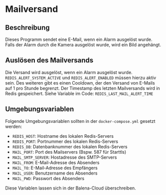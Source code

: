 # Mailversand

## Beschreibung

Dieses Programm sendet eine E-Mail, wenn ein Alarm ausgelöst wurde.
Falls der Alarm durch die Kamera ausgelöst wurde, wird ein Bild angehängt.

## Auslösen des Mailversands

Die Versand wird ausgelöst, wenn ein Alarm ausgelöst wurde.
`REDIS_ALERT_SYSTEM_ACTIVE` und `REDIS_ALERT_ENABLED` müssen hierzu aktiv sein.
Des weiteren gibt es einen Cooldown, der den Versand von E-Mails auf 1 pro Stunde begrenzt.
Der Timestamp des letzten Mailversands wird in Redis gespeichert. Siehe Variable im Code: `REDIS_LAST_MAIL_ALERT_TIME`

## Umgebungsvariablen

Folgende Umgebungsvariablen sollten in der `docker-compose.yml` gesetzt werden:

* `REDIS_HOST`: Hostname des lokalen Redis-Servers
* `REDIS_PORT`: Portnummer des lokalen Redis-Servers
* `REDIS_DB`: Datenbanknummer des lokalen Redis-Servers
* `MAIL_PORT`: Port des Mailservers (Bspw. 587 für Starttls)
* `MAIL_SMTP_SERVER`: Hostadresse des SMTP-Servers
* `MAIL_FROM`: E-Mail-Adresse des Absenders
* `MAIL_TO`: E-Mail-Adresse des Empfängers
* `MAIL_USER`: Benutzername des Absenders
* `MAIL_PWD`: Passwort des Absenders

Diese Variablen lassen sich in der Balena-Cloud überschreiben.
